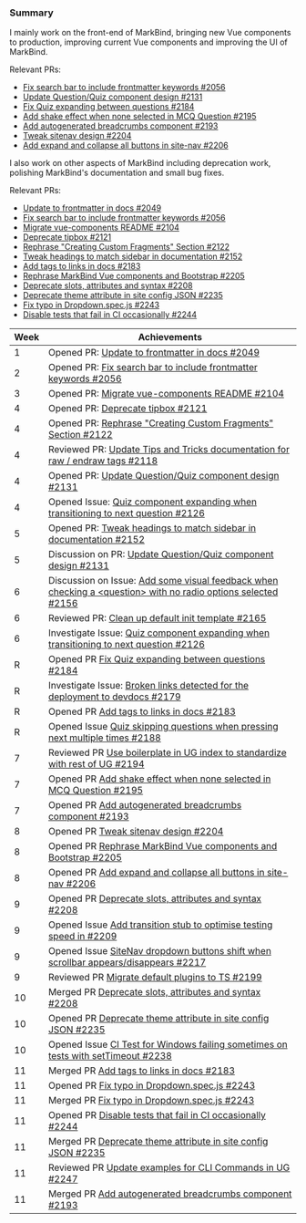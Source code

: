 ### Summary

I mainly work on the front-end of MarkBind, bringing new Vue components to production, improving current Vue components and improving the UI of MarkBind.

Relevant PRs:
- [Fix search bar to include frontmatter keywords #2056](https://github.com/MarkBind/markbind/pull/2056)
- [Update Question/Quiz component design #2131](https://github.com/MarkBind/markbind/pull/2131)
- [Fix Quiz expanding between questions #2184](https://github.com/MarkBind/markbind/pull/2184)
- [Add shake effect when none selected in MCQ Question #2195](https://github.com/MarkBind/markbind/pull/2195)
- [Add autogenerated breadcrumbs component #2193](https://github.com/MarkBind/markbind/pull/2193)
- [Tweak sitenav design #2204](https://github.com/MarkBind/markbind/pull/2204)
- [Add expand and collapse all buttons in site-nav #2206](https://github.com/MarkBind/markbind/pull/2206)

I also work on other aspects of MarkBind including deprecation work, polishing MarkBind's documentation and small bug fixes.

Relevant PRs:
- [Update to frontmatter in docs #2049](https://github.com/MarkBind/markbind/pull/2049)
- [Fix search bar to include frontmatter keywords #2056](https://github.com/MarkBind/markbind/pull/2056)
- [Migrate vue-components README #2104](https://github.com/MarkBind/markbind/pull/2104)
- [Deprecate tipbox #2121](https://github.com/MarkBind/markbind/pull/2121)
- [Rephrase "Creating Custom Fragments" Section #2122](https://github.com/MarkBind/markbind/pull/2122)
- [Tweak headings to match sidebar in documentation #2152](https://github.com/MarkBind/markbind/pull/2152)
- [Add tags to links in docs #2183](https://github.com/MarkBind/markbind/pull/2183)
- [Rephrase MarkBind Vue components and Bootstrap #2205](https://github.com/MarkBind/markbind/pull/2205)
- [Deprecate slots, attributes and syntax #2208](https://github.com/MarkBind/markbind/pull/2208)
- [Deprecate theme attribute in site config JSON #2235](https://github.com/MarkBind/markbind/pull/2235)
- [Fix typo in Dropdown.spec.js #2243](https://github.com/MarkBind/markbind/pull/2243)
- [Disable tests that fail in CI occasionally #2244](https://github.com/MarkBind/markbind/pull/2244)

| Week | Achievements |
| ---- | ------------ |
| 1 | Opened PR: [Update to frontmatter in docs #2049](https://github.com/MarkBind/markbind/pull/2049) |
| 2 | Opened PR: [Fix search bar to include frontmatter keywords #2056](https://github.com/MarkBind/markbind/pull/2056) |
| 3 | Opened PR: [Migrate vue-components README #2104](https://github.com/MarkBind/markbind/pull/2104) |
| 4 | Opened PR: [Deprecate tipbox #2121](https://github.com/MarkBind/markbind/pull/2121) |
| 4 | Opened PR: [Rephrase "Creating Custom Fragments" Section #2122](https://github.com/MarkBind/markbind/pull/2122) |
| 4 | Reviewed PR: [Update Tips and Tricks documentation for raw / endraw tags #2118](https://github.com/MarkBind/markbind/pull/2118) |
| 4 | Opened PR: [Update Question/Quiz component design #2131](https://github.com/MarkBind/markbind/pull/2131) |
| 4 | Opened Issue: [Quiz component expanding when transitioning to next question #2126](https://github.com/MarkBind/markbind/issues/2126) |
| 5 | Opened PR: [Tweak headings to match sidebar in documentation #2152](https://github.com/MarkBind/markbind/pull/2152)
| 5 | Discussion on PR: [Update Question/Quiz component design #2131](https://github.com/MarkBind/markbind/pull/2131)
| 6 | Discussion on Issue: [Add some visual feedback when checking a \<question> with no radio options selected #2156](https://github.com/MarkBind/markbind/issues/2156)
| 6 | Reviewed PR: [Clean up default init template #2165](https://github.com/MarkBind/markbind/pull/2165)
| 6 | Investigate Issue: [Quiz component expanding when transitioning to next question #2126](https://github.com/MarkBind/markbind/issues/2126) |
| R | Opened PR [Fix Quiz expanding between questions #2184](https://github.com/MarkBind/markbind/pull/2184)
| R | Investigate Issue: [Broken links detected for the deployment to devdocs #2179](https://github.com/MarkBind/markbind/issues/2179)
| R | Opened PR [Add tags to links in docs #2183](https://github.com/MarkBind/markbind/pull/2183)
| R | Opened Issue [Quiz skipping questions when pressing next multiple times #2188](https://github.com/MarkBind/markbind/issues/2188)
| 7 | Reviewed PR [Use boilerplate in UG index to standardize with rest of UG #2194](https://github.com/MarkBind/markbind/pull/2194)
| 7 | Opened PR [Add shake effect when none selected in MCQ Question #2195](https://github.com/MarkBind/markbind/pull/2195)
| 7 | Opened PR [Add autogenerated breadcrumbs component #2193](https://github.com/MarkBind/markbind/pull/2193)
| 8 | Opened PR [Tweak sitenav design #2204](https://github.com/MarkBind/markbind/pull/2204)
| 8 | Opened PR [Rephrase MarkBind Vue components and Bootstrap #2205](https://github.com/MarkBind/markbind/pull/2205)
| 8 | Opened PR [Add expand and collapse all buttons in site-nav #2206](https://github.com/MarkBind/markbind/pull/2206)
| 9 | Opened PR [Deprecate slots, attributes and syntax #2208](https://github.com/MarkBind/markbind/pull/2208)
| 9 | Opened Issue [Add transition stub to optimise testing speed in #2209](https://github.com/MarkBind/markbind/issues/2209)
| 9 | Opened Issue [SiteNav dropdown buttons shift when scrollbar appears/disappears #2217](https://github.com/MarkBind/markbind/issues/2217)
| 9 | Reviewed PR [Migrate default plugins to TS #2199](https://github.com/MarkBind/markbind/pull/2199)
| 10 | Merged PR [Deprecate slots, attributes and syntax #2208](https://github.com/MarkBind/markbind/pull/2208)
| 10 | Opened PR [Deprecate theme attribute in site config JSON #2235](https://github.com/MarkBind/markbind/pull/2235)
| 10 | Opened Issue [CI Test for Windows failing sometimes on tests with setTimeout #2238](https://github.com/MarkBind/markbind/issues/2238)
| 11 | Merged PR [Add tags to links in docs #2183](https://github.com/MarkBind/markbind/pull/2183)
| 11 | Opened PR [Fix typo in Dropdown.spec.js #2243](https://github.com/MarkBind/markbind/pull/2243)
| 11 | Merged PR [Fix typo in Dropdown.spec.js #2243](https://github.com/MarkBind/markbind/pull/2243)
| 11 | Opened PR [Disable tests that fail in CI occasionally #2244](https://github.com/MarkBind/markbind/pull/2244)
| 11 | Merged PR [Deprecate theme attribute in site config JSON #2235](https://github.com/MarkBind/markbind/pull/2235)
| 11 | Reviewed PR [Update examples for CLI Commands in UG #2247](https://github.com/MarkBind/markbind/pull/2247)
| 11 | Merged PR [Add autogenerated breadcrumbs component #2193](https://github.com/MarkBind/markbind/pull/2193)
